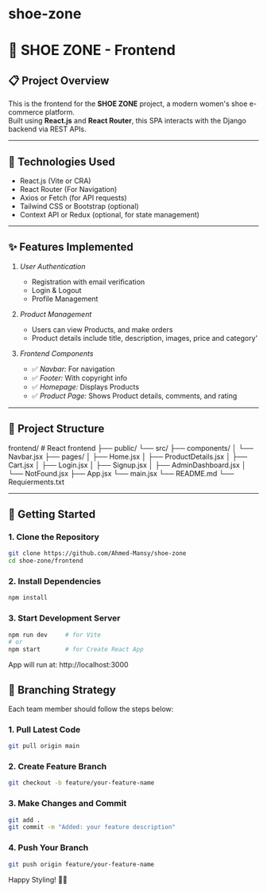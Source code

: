# shoe-zone


# 💅 SHOE ZONE - Frontend

## 📋 Project Overview
This is the frontend for the **SHOE ZONE** project, a modern women's shoe e-commerce platform.  
Built using **React.js** and **React Router**, this SPA interacts with the Django backend via REST APIs.

---

## 🔧 Technologies Used
- React.js (Vite or CRA)
- React Router (For Navigation)
- Axios or Fetch (for API requests)
- Tailwind CSS or Bootstrap (optional)
- Context API or Redux (optional, for state management)

---

## ✨ Features Implemented
1. *User Authentication*
   - Registration with email verification
   - Login & Logout
   - Profile Management

2. *Product Management*
   - Users can view Products, and make orders 
   - Product details include title, description, images, price and category'
  
3. *Frontend Components*
   - ✅ *Navbar:* For navigation
   - ✅ *Footer:* With copyright info
   - ✅ *Homepage:* Displays Products
   - ✅ *Product Page:* Shows Product details, comments, and rating

---

## 🧱 Project Structure
frontend/             # React frontend
    ├── public/
    └── src/
        ├── components/
        │   └── Navbar.jsx
        ├── pages/
        │   ├── Home.jsx
        │   ├── ProductDetails.jsx
        │   ├── Cart.jsx
        │   ├── Login.jsx
        │   ├── Signup.jsx
        │   ├── AdminDashboard.jsx
        │   └── NotFound.jsx
        ├── App.jsx
        └── main.jsx
        └── README.md
	└── Requierments.txt


---

## 🚀 Getting Started

### 1. Clone the Repository

```sh
git clone https://github.com/Ahmed-Mansy/shoe-zone
cd shoe-zone/frontend
```

### 2. Install Dependencies

```sh
npm install
```

### 3. Start Development Server

```sh
npm run dev     # for Vite
# or
npm start       # for Create React App
```

App will run at:
http://localhost:3000

## 🔀 Branching Strategy
Each team member should follow the steps below:

### 1. Pull Latest Code
```sh
git pull origin main
```

### 2. Create Feature Branch
```sh
git checkout -b feature/your-feature-name
```
### 3. Make Changes and Commit
```sh
git add .
git commit -m "Added: your feature description"
```

### 4. Push Your Branch
```sh
git push origin feature/your-feature-name
```
Happy Styling! 💃👠

